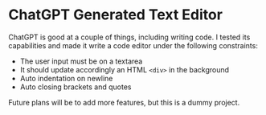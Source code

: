 # ChatGPT Generated Text Editor
ChatGPT is good at a couple of things, including writing code.
I tested its capabilities and made it write a code editor under the following constraints:
- The user input must be on a textarea
- It should update accordingly an HTML `<div>` in the background
- Auto indentation on newline
- Auto closing brackets and quotes

Future plans will be to add more features, but this is a dummy project.

